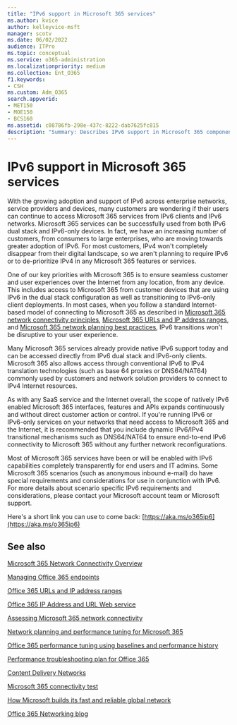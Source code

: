 ```yaml
---
title: "IPv6 support in Microsoft 365 services"
ms.author: kvice
author: kelleyvice-msft
manager: scotv
ms.date: 06/02/2022
audience: ITPro
ms.topic: conceptual
ms.service: o365-administration
ms.localizationpriority: medium
ms.collection: Ent_O365
f1.keywords:
- CSH
ms.custom: Adm_O365
search.appverid:
- MET150
- MOE150
- BCS160
ms.assetid: c08786fb-298e-437c-8222-dab7625fc815
description: "Summary: Describes IPv6 support in Microsoft 365 components and in Microsoft 365 government offerings."
---
```


# IPv6 support in Microsoft 365 services

With the growing adoption and support of IPv6 across enterprise networks, service providers and devices, many customers are wondering if their users can continue to access Microsoft 365 services from IPv6 clients and IPv6 networks. Microsoft 365 services can be successfully used from both IPv6 dual stack and IPv6-only devices. In fact, we have an increasing number of customers, from consumers to large enterprises, who are moving towards greater adoption of IPv6. For most customers, IPv4 won't completely disappear from their digital landscape, so we aren't planning to require IPv6 or to de-prioritize IPv4 in any Microsoft 365 features or services.

One of our key priorities with Microsoft 365 is to ensure seamless customer and user experiences over the Internet from any location, from any device. This includes access to Microsoft 365 from customer devices that are using IPv6 in the dual stack configuration as well as transitioning to IPv6-only client deployments. In most cases, when you follow a standard Internet-based model of connecting to Microsoft 365 as described in [Microsoft 365 network connectivity principles](microsoft-365-network-connectivity-principles.md), [Microsoft 365 URLs and IP address ranges](urls-and-ip-address-ranges.md), and [Microsoft 365 network planning best practices](network-and-migration-planning.md#best-practices-for-network-planning-and-improving-migration-performance-for-office-365), IPv6 transitions won't be disruptive to your user experience.

Many Microsoft 365 services already provide native IPv6 support today and can be accessed directly from IPv6 dual stack and IPv6-only clients. Microsoft 365 also allows access through conventional IPv6 to IPv4 translation technologies (such as base 64 proxies or DNS64/NAT64) commonly used by customers and network solution providers to connect to IPv4 Internet resources.

As with any SaaS service and the Internet overall, the scope of natively IPv6 enabled Microsoft 365 interfaces, features and APIs expands continuously and without direct customer action or control. If you're running IPv6 or IPv6-only services on your networks that need access to Microsoft 365 and the Internet, it is recommended that you include dynamic IPv6/IPv4 transitional mechanisms such as DNS64/NAT64 to ensure end-to-end IPv6 connectivity to Microsoft 365 without any further network reconfigurations.

Most of Microsoft 365 services have been or will be enabled with IPv6 capabilities completely transparently for end users and IT admins. Some Microsoft 365 scenarios (such as anonymous inbound e-mail) do have special requirements and considerations for use in conjunction with IPv6. For more details about scenario specific IPv6 requirements and considerations, please contact your Microsoft account team or Microsoft support.

Here's a short link you can use to come back: [https://aka.ms/o365ip6](https://aka.ms/o365ip6)

## See also

[Microsoft 365 Network Connectivity Overview](microsoft-365-networking-overview.md)

[Managing Office 365 endpoints](managing-office-365-endpoints.md)

[Office 365 URLs and IP address ranges](urls-and-ip-address-ranges.md)

[Office 365 IP Address and URL Web service](microsoft-365-ip-web-service.md)

[Assessing Microsoft 365 network connectivity](assessing-network-connectivity.md)

[Network planning and performance tuning for Microsoft 365](network-planning-and-performance.md)

[Office 365 performance tuning using baselines and performance history](performance-tuning-using-baselines-and-history.md)

[Performance troubleshooting plan for Office 365](performance-troubleshooting-plan.md)

[Content Delivery Networks](content-delivery-networks.md)

[Microsoft 365 connectivity test](https://aka.ms/netonboard)

[How Microsoft builds its fast and reliable global network](https://azure.microsoft.com/blog/how-microsoft-builds-its-fast-and-reliable-global-network/)

[Office 365 Networking blog](https://techcommunity.microsoft.com/t5/Office-365-Networking/bd-p/Office365Networking)
